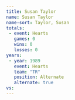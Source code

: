 ```yaml
---
title: Susan Taylor
name: Susan Taylor
name-sort: Taylor, Susan
totals:
 - event: Hearts
   games: 0
   wins: 0
   losses: 0
years:
 - year: 1989
   event: Hearts
   team: "TR"
   position: Alternate
   alternate: true
vs:
---
```

